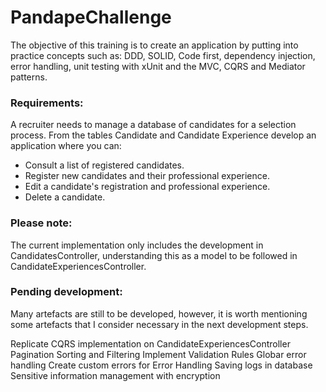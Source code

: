 # PandapeChallenge


The objective of this training is to create an application by putting into practice concepts such as:
DDD, SOLID, Code first, dependency injection, error handling, unit testing with xUnit and the MVC, CQRS and Mediator patterns.

### Requirements: 

A recruiter needs to manage a database of candidates for a selection process. 
From the tables Candidate and Candidate Experience develop an application where you can:

- Consult a list of registered candidates. 
- Register new candidates and their professional experience. 
- Edit a candidate's registration and professional experience. 
- Delete a candidate.

### Please note: 

The current implementation only includes the development in CandidatesController, 
understanding this as a model to be followed in CandidateExperiencesController.

### Pending development: 

Many artefacts are still to be developed, however, it is worth mentioning some artefacts that I consider necessary in the next development steps. 

Replicate CQRS implementation on CandidateExperiencesController
Pagination Sorting and Filtering
Implement Validation Rules 
Globar error handling 
Create custom errors for Error Handling
Saving logs in database 
Sensitive information management with encryption
